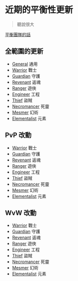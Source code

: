 # 近期的平衡性更新
> 聽說很大

[平衡團隊的話](./praise_cmc.md)

## 全範圍的更新
* [General](./global/general.md) 通用
* [Warrior](./global/warrior.md) 戰士
* [Guardian](./global/guardian.md) 守護
* [Revenant](./global/revenant.md) 返魂
* [Ranger](./global/ranger.md) 遊俠
* [Engineer](./global/engineer.md) 工程
* [Thief](./global/thief.md) 盜賊
* [Necromancer](./global/necromancer.md) 死靈
* [Mesmer](./global/mesmer.md) 幻術
* [Elementalist](./global/elementalist.md) 元素

## PvP 改動
* [Warrior](./pvp/warrior.md) 戰士
* [Guardian](./pvp/guardian.md) 守護
* [Revenant](./pvp/revenant.md) 返魂
* [Ranger](./pvp/ranger.md) 遊俠
* [Engineer](./pvp/engineer.md) 工程
* [Thief](./pvp/thief.md) 盜賊
* [Necromancer](./pvp/necromancer.md) 死靈
* [Mesmer](./pvp/mesmer.md) 幻術
* [Elementalist](./pvp/elementalist.md) 元素

## WvW 改動
* [Warrior](./wvw/warrior.md) 戰士
* [Guardian](./wvw/guardian.md) 守護
* [Revenant](./wvw/revenant.md) 返魂
* [Ranger](./wvw/ranger.md) 遊俠
* [Engineer](./wvw/engineer.md) 工程
* [Thief](./wvw/thief.md) 盜賊
* [Necromancer](./wvw/necromancer.md) 死靈
* [Mesmer](./wvw/mesmer.md) 幻術
* [Elementalist](./wvw/elementalist.md) 元素
